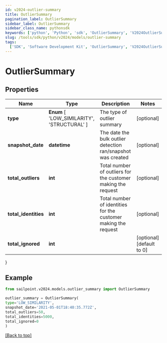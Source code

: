 ```yaml
---
id: v2024-outlier-summary
title: OutlierSummary
pagination_label: OutlierSummary
sidebar_label: OutlierSummary
sidebar_class_name: pythonsdk
keywords: ['python', 'Python', 'sdk', 'OutlierSummary', 'V2024OutlierSummary']
slug: /tools/sdk/python/v2024/models/outlier-summary
tags:
  ['SDK', 'Software Development Kit', 'OutlierSummary', 'V2024OutlierSummary']
---
```


# OutlierSummary

## Properties

| Name | Type | Description | Notes |
| --- | --- | --- | --- |
| **type** | **Enum** [ 'LOW_SIMILARITY', 'STRUCTURAL' ] | The type of outlier summary | [optional] |
| **snapshot_date** | **datetime** | The date the bulk outlier detection ran/snapshot was created | [optional] |
| **total_outliers** | **int** | Total number of outliers for the customer making the request | [optional] |
| **total_identities** | **int** | Total number of identities for the customer making the request | [optional] |
| **total_ignored** | **int** |  | [optional] [default to 0] |

}

## Example

```python
from sailpoint.v2024.models.outlier_summary import OutlierSummary

outlier_summary = OutlierSummary(
type='LOW_SIMILARITY',
snapshot_date='2021-05-01T18:40:35.772Z',
total_outliers=50,
total_identities=5000,
total_ignored=0
)

```

[[Back to top]](#)
